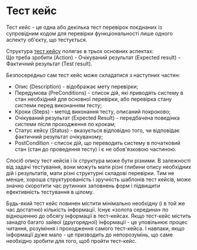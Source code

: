 # Тест кейс 

Тест кейс - це одна або декілька тест перевірок поєднаних із супровідним кодом для перевірки функціональності лише одного аспекту об'єкту, що тестується. 

Структура [тест кейсу](<https://en.wikipedia.org/wiki/Test_case>) полягає в трьох основних аспектах:   
Що треба зробити (Action) - Очікуваний результат (Expected result) - Фактичний результат (Test result).

Безпосередньо сам тест кейс може складатися з наступних частин:
- Опис (Description) - відображає мету перевірки;
- Передумова (PreConditions) - список дій, які приводять систему в стан необхідний для основної перевірки, або перевірка стану системи перед виконанням тесту;
- Кроки (Steps) - метод виконання тесту, описаний покроково;
- Очікуваний результат (Expected Result) - передбачена поведінка системи після проходження по крокам;
- Статус кейсу (Status) - вказується відповідно того, чи відповідає фактичний результат очікуваному;
- PostCondition - список дій, що переводить систему в початковий стан (стан до проведення тесту) і є не обов'язковою частиною. 

Спосіб опису тест кейсів і їх структура може бути різними. В залежності від задачі тестування, вони можуть мати різні глибини опису необхідних дій і результатів, мати різні структурні складові перевірки. Тим не менше, хороша структурованість і зручність шаблонів тест кейсів, може значно скоротити час рутинних заповнень форм і підвищити ефективність тестування в цілому.

Будь-який тест кейс повинен містити мінімально необхідну (і в той же час достатню) кількість інформації. Існує «золота середина» по відношенню до обсягу інформації в тест-кейсах. Якщо тест-кейс містить занадто багато зайвої (другорядної) інформації - це уповільнює процес читання, розуміння і проходження самого тест-кейса. І навпаки, якщо інформації дуже мало - це призводить до непорозумінь, що саме необхідно зробити для того, щоб пройти тест-кейс.
